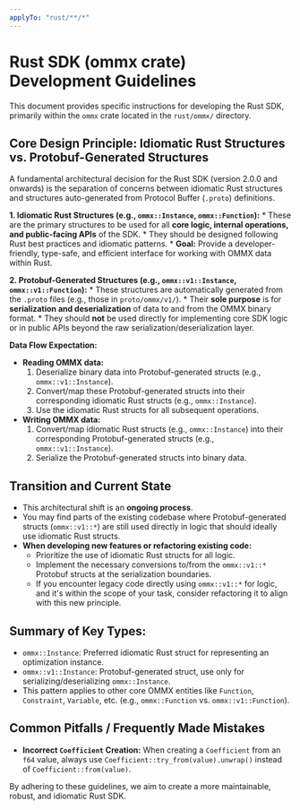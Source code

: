 ```yaml
---
applyTo: "rust/**/*"
---
```


# Rust SDK (ommx crate) Development Guidelines

This document provides specific instructions for developing the Rust SDK, primarily within the `ommx` crate located in the `rust/ommx/` directory.

## Core Design Principle: Idiomatic Rust Structures vs. Protobuf-Generated Structures

A fundamental architectural decision for the Rust SDK (version 2.0.0 and onwards) is the separation of concerns between idiomatic Rust structures and structures auto-generated from Protocol Buffer (`.proto`) definitions.

**1. Idiomatic Rust Structures (e.g., `ommx::Instance`, `ommx::Function`):**
    *   These are the primary structures to be used for all **core logic, internal operations, and public-facing APIs** of the SDK.
    *   They should be designed following Rust best practices and idiomatic patterns.
    *   **Goal:** Provide a developer-friendly, type-safe, and efficient interface for working with OMMX data within Rust.

**2. Protobuf-Generated Structures (e.g., `ommx::v1::Instance`, `ommx::v1::Function`):**
    *   These structures are automatically generated from the `.proto` files (e.g., those in `proto/ommx/v1/`).
    *   Their **sole purpose** is for **serialization and deserialization** of data to and from the OMMX binary format.
    *   They should **not** be used directly for implementing core SDK logic or in public APIs beyond the raw serialization/deserialization layer.

**Data Flow Expectation:**

*   **Reading OMMX data:**
    1.  Deserialize binary data into Protobuf-generated structs (e.g., `ommx::v1::Instance`).
    2.  Convert/map these Protobuf-generated structs into their corresponding idiomatic Rust structs (e.g., `ommx::Instance`).
    3.  Use the idiomatic Rust structs for all subsequent operations.
*   **Writing OMMX data:**
    1.  Convert/map idiomatic Rust structs (e.g., `ommx::Instance`) into their corresponding Protobuf-generated structs (e.g., `ommx::v1::Instance`).
    2.  Serialize the Protobuf-generated structs into binary data.

## Transition and Current State

*   This architectural shift is an **ongoing process**.
*   You may find parts of the existing codebase where Protobuf-generated structs (`ommx::v1::*`) are still used directly in logic that should ideally use idiomatic Rust structs.
*   **When developing new features or refactoring existing code:**
    *   Prioritize the use of idiomatic Rust structs for all logic.
    *   Implement the necessary conversions to/from the `ommx::v1::*` Protobuf structs at the serialization boundaries.
    *   If you encounter legacy code directly using `ommx::v1::*` for logic, and it's within the scope of your task, consider refactoring it to align with this new principle.

## Summary of Key Types:

*   `ommx::Instance`: Preferred idiomatic Rust struct for representing an optimization instance.
*   `ommx::v1::Instance`: Protobuf-generated struct, use only for serializing/deserializing `ommx::Instance`.
*   This pattern applies to other core OMMX entities like `Function`, `Constraint`, `Variable`, etc. (e.g., `ommx::Function` vs. `ommx::v1::Function`).

## Common Pitfalls / Frequently Made Mistakes

*   **Incorrect `Coefficient` Creation:** When creating a `Coefficient` from an `f64` value, always use `Coefficient::try_from(value).unwrap()` instead of `Coefficient::from(value)`.

By adhering to these guidelines, we aim to create a more maintainable, robust, and idiomatic Rust SDK.

